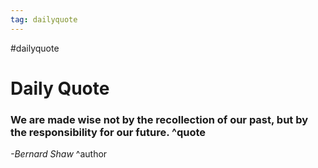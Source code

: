 ```yaml
---
tag: dailyquote
---
```


#dailyquote

# Daily Quote

### We are made wise not by the recollection of our past, but by the responsibility for our future. ^quote
*-Bernard Shaw* ^author
